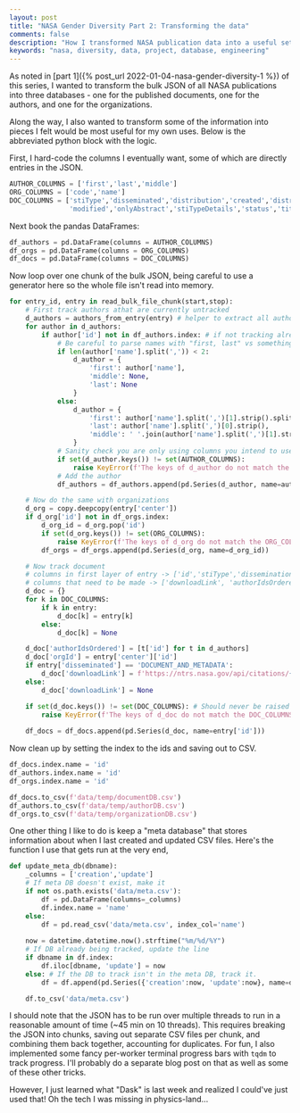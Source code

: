 ```yaml
---
layout: post
title: "NASA Gender Diversity Part 2: Transforming the data"
comments: false
description: "How I transformed NASA publication data into a useful set of databases."
keywords: "nasa, diversity, data, project, database, engineering"
---
```


As noted in [part 1]({% post_url 2022-01-04-nasa-gender-diversity-1 %}) of this series,
I wanted to transform the bulk JSON of all NASA publications into three databases - one
for the published documents, one for the authors, and one for the organizations.

Along the way, I also wanted to transform some of the information into pieces I felt would be
most useful for my own uses. Below is the abbreviated python block with the logic.

First, I hard-code the columns I eventually want, some of which are directly entries in the JSON.
```python
AUTHOR_COLUMNS = ['first','last','middle']
ORG_COLUMNS = ['code','name']
DOC_COLUMNS = ['stiType','disseminated','distribution','created','distributionDate', 'downloadLink', 'authorIdsOrdered',
               'modified','onlyAbstract','stiTypeDetails','status','title','orgId','abstract']
```

Next book the pandas DataFrames:
```python
df_authors = pd.DataFrame(columns = AUTHOR_COLUMNS)
df_orgs = pd.DataFrame(columns = ORG_COLUMNS)
df_docs = pd.DataFrame(columns = DOC_COLUMNS)
```

Now loop over one chunk of the bulk JSON, being careful to use a generator here so the whole file isn't read into memory.
```python
for entry_id, entry in read_bulk_file_chunk(start,stop):
    # First track authors athat are currently untracked
    d_authors = authors_from_entry(entry) # helper to extract all author info for this JSON entry which returns a dict
    for author in d_authors:
        if author['id'] not in df_authors.index: # if not tracking already, add it
            # Be careful to parse names with "first, last" vs something else
            if len(author['name'].split(',')) < 2:
                d_author = {
                    'first': author['name'],
                    'middle': None,
                    'last': None
                }
            else:
                d_author = {
                    'first': author['name'].split(',')[1].strip().split(' ')[0],
                    'last': author['name'].split(',')[0].strip(),
                    'middle': ' '.join(author['name'].split(',')[1].strip().split(' ')[1:])
                }
            # Sanity check you are only using columns you intend to use
            if set(d_author.keys()) != set(AUTHOR_COLUMNS):
                raise KeyError(f'The keys of d_author do not match the AUTHOR_COLUMNS.{chr(10)}{set(d_author.keys())} vs{chr(10)}{set(AUTHOR_COLUMNS)}')
            # Add the author
            df_authors = df_authors.append(pd.Series(d_author, name=author['id']))

    # Now do the same with organizations
    d_org = copy.deepcopy(entry['center'])
    if d_org['id'] not in df_orgs.index:
        d_org_id = d_org.pop('id')
        if set(d_org.keys()) != set(ORG_COLUMNS):
            raise KeyError(f'The keys of d_org do not match the ORG_COLUMNS.{chr(10)}{set(d_org.keys())} vs{chr(10)}{set(ORG_COLUMNS)}')
        df_orgs = df_orgs.append(pd.Series(d_org, name=d_org_id))

    # Now track document
    # columns in first layer of entry -> ['id','stiType','dissemination','distributions','created','distributionDate', 'abstract', 'modified','onlyAbstract','stiTypeDetails','status','title',
    # columns that need to be made -> ['downloadLink', 'authorIdsOrdered','orgId']
    d_doc = {}
    for k in DOC_COLUMNS:
        if k in entry:
            d_doc[k] = entry[k]
        else:
            d_doc[k] = None

    d_doc['authorIdsOrdered'] = [t['id'] for t in d_authors]
    d_doc['orgId'] = entry['center']['id']
    if entry['disseminated'] == 'DOCUMENT_AND_METADATA':
        d_doc['downloadLink'] = f'https://ntrs.nasa.gov/api/citations/{entry_id}/downloads/{entry_id}.txt'
    else:
        d_doc['downloadLink'] = None

    if set(d_doc.keys()) != set(DOC_COLUMNS): # Should never be raised because of last for loop
        raise KeyError(f'The keys of d_doc do not match the DOC_COLUMNS. {set(d_doc.keys()) ^ set(DOC_COLUMNS)}')
    
    df_docs = df_docs.append(pd.Series(d_doc, name=entry['id']))
```

Now clean up by setting the index to the ids and saving out to CSV.
```python
df_docs.index.name = 'id'
df_authors.index.name = 'id'
df_orgs.index.name = 'id'

df_docs.to_csv(f'data/temp/documentDB.csv')
df_authors.to_csv(f'data/temp/authorDB.csv')
df_orgs.to_csv(f'data/temp/organizationDB.csv')
```

One other thing I like to do is keep a "meta database" that stores information about when I last
created and updated CSV files. Here's the function I use that gets run at the very end,

```python
def update_meta_db(dbname):
    _columns = ['creation','update']
    # If meta DB doesn't exist, make it
    if not os.path.exists('data/meta.csv'):
        df = pd.DataFrame(columns=_columns)
        df.index.name = 'name'
    else:
        df = pd.read_csv('data/meta.csv', index_col='name')
        
    now = datetime.datetime.now().strftime("%m/%d/%Y")
    # If DB already being tracked, update the line
    if dbname in df.index:
        df.iloc[dbname, 'update'] = now
    else: # If the DB to track isn't in the meta DB, track it.
        df = df.append(pd.Series({'creation':now, 'update':now}, name=dbname))

    df.to_csv('data/meta.csv')
```

I should note that the JSON has to be run over multiple threads to run in a reasonable amount of time
(~45 min on 10 threads). This requires breaking the JSON into chunks, saving out separate CSV files per chunk,
and combining them back together, accounting for duplicates. For fun, I also implemented some
fancy per-worker terminal progress bars with `tqdm` to track progress.
I'll probably do a separate blog post on that as well as some of these other tricks.

However, I just learned what "Dask" is last week and realized I could've just used that! Oh the tech I was missing in physics-land...